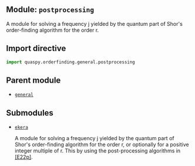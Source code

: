## Module: <code>postprocessing</code>
A module for solving a frequency j yielded by the quantum part of Shor's order-finding algorithm for the order r.

## Import directive
```python
import quaspy.orderfinding.general.postprocessing
```

## Parent module
- [<code>general</code>](../README.md)

## Submodules
- [<code>ekera</code>](ekera/README.md)

  A module for solving a frequency j yielded by the quantum part of Shor's order-finding algorithm for the order r, or optionally for a positive integer multiple of r. This by using the post-processing algorithms in [[E22p]](https://doi.org/10.48550/arXiv.2201.07791).

